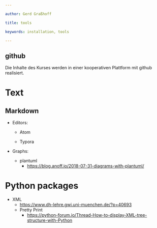 ```yaml
---

author: Gerd Graßhoff

title: tools

keywords: installation, tools

---
```


## github

Die Inhalte des Kurses werden in einer kooperativen Plattform mit github realisiert.

# Text

## Markdown

- Editors:

  - Atom

  - Typora

- Graphs:
  - plantuml
    - https://blog.anoff.io/2018-07-31-diagrams-with-plantuml/

# Python packages

  - XML
    - https://www.dh-lehre.gwi.uni-muenchen.de/?p=40693
    - Pretty Print
      - https://python-forum.io/Thread-How-to-display-XML-tree-structure-with-Python
